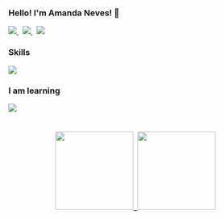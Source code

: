 ### Hello! I'm Amanda Neves! 👋 
<p>
	<a href="https://www.linkedin.com/in/amanda-neves-3b6023aa/" target="_blank">
		<img src="https://img.shields.io/badge/-LinkedIn-%230077B5?style=for-the-badge&logo=linkedin&logoColor=white">
	</a>&nbsp;
	<a href = "mailto:amandaneves.carmo@gmail.com" target="_blank">
		<img src="https://img.shields.io/badge/Gmail-D14836?style=for-the-badge&logo=gmail&logoColor=white">
	</a>&nbsp;
	<a href="https://www.instagram.com/amandaneves.carmo/" target="_blank">
		<img src="https://img.shields.io/badge/-Instagram-%23E4405F?style=for-the-badge&logo=instagram&logoColor=white">
	</a>
</p>

### Skills
<p>
  <a href="https://skillicons.dev">
    <img src="https://skillicons.dev/icons?i=git,github,gitlab,java,hibernate,php,laravel,html,css,sass,tailwind,bootstrap,pug,js,jquery,vuejs,mysql,postgres,redis,idea,maven,vscode,linux" />
  </a>
</p>

### I am learning
<p>
  <a href="https://skillicons.dev">
    <img src="https://skillicons.dev/icons?i=spring,angular,react,ts" />
  </a>
</p>

#

<div align="center">
  <a href="https://github.com/amandaneves">
  <img height="155em" src="https://github-readme-stats.vercel.app/api?username=amandaneves&show_icons=true&theme=dracula&include_all_commits=true&count_private=true"/>&nbsp;
  <img height="155em" src="https://github-readme-stats.vercel.app/api/top-langs/?username=amandaneves&layout=compact&langs_count=7&theme=dracula"/>
</div>
